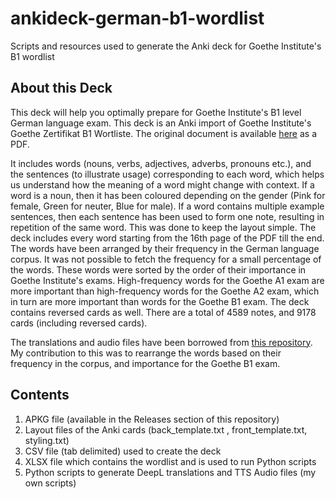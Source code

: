 # ankideck-german-b1-wordlist
Scripts and resources used to generate the Anki deck for Goethe Institute's B1 wordlist 

## About this Deck
This deck will help you optimally prepare for Goethe Institute's B1 level German language exam.
This deck is an Anki import of Goethe Institute's Goethe Zertifikat B1 Wortliste. The original document is available [here](https://www.goethe.de/pro/relaunch/prf/en/Goethe-Zertifikat_B1_Wortliste.pdf) as a PDF.

It includes words (nouns, verbs, adjectives, adverbs, pronouns etc.), and the sentences (to illustrate usage) corresponding to each word, which helps us understand how the meaning of a word might change with context. If a word is a noun, then it has been coloured depending on the gender (Pink for female, Green for neuter, Blue for male). If a word contains multiple example sentences, then each sentence has been used to form one note, resulting in repetition of the same word. This was done to keep the layout simple. The deck includes every word starting from the 16th page of the PDF till the end. The words have been arranged by their frequency in the German language corpus. It was not possible to fetch the frequency for a small percentage of the words. These words were sorted by the order of their importance in Goethe Institute's exams. High-frequency words for the Goethe A1 exam are more important than high-frequency words for the Goethe A2 exam, which in turn are more important than words for the Goethe B1 exam. The deck contains reversed cards as well. There are a total of 4589 notes, and 9178 cards (including reversed cards).

The translations and audio files have been borrowed from [this repository](https://github.com/aringq10/b1-goethe-anki-deck). My contribution to this was to rearrange the words based on their frequency in the corpus, and importance for the Goethe B1 exam.

## Contents
1. APKG file (available in the Releases section of this repository)
2. Layout files of the Anki cards (back_template.txt , front_template.txt, styling.txt)
3. CSV file (tab delimited) used to create the deck
4. XLSX file which contains the wordlist and is used to run Python scripts
5. Python scripts to generate DeepL translations and TTS Audio files (my own scripts)
